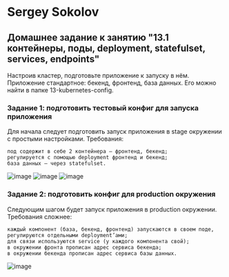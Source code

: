 # Sergey Sokolov
## Домашнее задание к занятию "13.1 контейнеры, поды, deployment, statefulset, services, endpoints"

Настроив кластер, подготовьте приложение к запуску в нём. Приложение стандартное: бекенд, фронтенд, база данных. Его можно найти в папке 13-kubernetes-config.
### Задание 1: подготовить тестовый конфиг для запуска приложения

Для начала следует подготовить запуск приложения в stage окружении с простыми настройками. Требования:

    под содержит в себе 2 контейнера — фронтенд, бекенд;
    регулируется с помощью deployment фронтенд и бекенд;
    база данных — через statefulset.
![image](https://user-images.githubusercontent.com/93119897/203934841-a00005c5-ae8a-41af-a628-233d83aa3cab.png)
![image](https://user-images.githubusercontent.com/93119897/203935015-32ec40ae-b9ea-499f-b4a0-d36100e13849.png)
![image](https://user-images.githubusercontent.com/93119897/203935041-0a04656b-7fcc-4239-bf22-7e02a687b4af.png)

### Задание 2: подготовить конфиг для production окружения

Следующим шагом будет запуск приложения в production окружении. Требования сложнее:

    каждый компонент (база, бекенд, фронтенд) запускаются в своем поде, регулируются отдельными deployment’ами;
    для связи используются service (у каждого компонента свой);
    в окружении фронта прописан адрес сервиса бекенда;
    в окружении бекенда прописан адрес сервиса базы данных.
![image](https://user-images.githubusercontent.com/93119897/203935078-50630a33-f33a-4e5f-9c64-c9cc9f540cfd.png)
